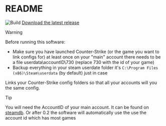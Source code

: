 # README

![Build](https://github.com/perttunurmi/SteamGameConfigManager/actions/workflows/maven.yml/badge.svg)
[Download the latest release](https://github.com/perttunurmi/game-config-manager/releases/latest)

> [!WARNING]
> Before running this software:
>
> - Make sure you have launched Counter-Strike
>   (or the game you want to link configs for) at least once on your "main" account
>   there needs to be a file userdata\accountID\730
>   (replace 730 with the id of your game)
> - Backup everything in your steam userdate folder it's `C:\Program Files (x86)\Steam\userdata`
>   (by default) just in case

Links your Counter-Strike config folders so that all your accounts
will you the same config.

> [!TIP]
> You will need the AccountID of your main account.
> It can be found on [steamdb](https://steamdb.info/calculator/).
> Or after 0.2 the software will automatically use the use
> the account id which has most games
